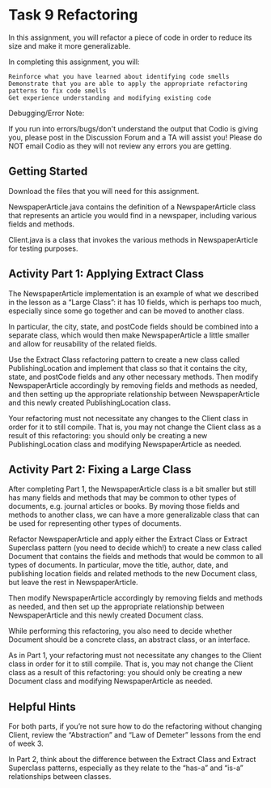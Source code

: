 # Task 9 Refactoring

In this assignment, you will refactor a piece of code in order to reduce its size and make it more generalizable.

In completing this assignment, you will:

    Reinforce what you have learned about identifying code smells
    Demonstrate that you are able to apply the appropriate refactoring patterns to fix code smells
    Get experience understanding and modifying existing code

Debugging/Error Note:

If you run into errors/bugs/don't understand the output that Codio is giving you, please post in the Discussion Forum and a TA will assist you!  Please do NOT email Codio as they will not review any errors you are getting.

## Getting Started

Download the files that you will need for this assignment.

NewspaperArticle.java contains the definition of a NewspaperArticle class that represents an article you would find in a newspaper, including various fields and methods.

Client.java is a class that invokes the various methods in NewspaperArticle for testing purposes.

## Activity Part 1: Applying Extract Class

The NewspaperArticle implementation is an example of what we described in the lesson as a “Large Class”: it has 10 fields, which is perhaps too much, especially since some go together and can be moved to another class.

In particular, the city, state, and postCode fields should be combined into a separate class, which would then make NewspaperArticle a little smaller and allow for reusability of the related fields.

Use the Extract Class refactoring pattern to create a new class called PublishingLocation and implement that class so that it contains the city, state, and postCode fields and any other necessary methods. Then modify NewspaperArticle accordingly by removing fields and methods as needed, and then setting up the appropriate relationship between NewspaperArticle and this newly created PublishingLocation class.

Your refactoring must not necessitate any changes to the Client class in order for it to still compile. That is, you may not change the Client class as a result of this refactoring: you should only be creating a new PublishingLocation class and modifying NewspaperArticle as needed.

## Activity Part 2: Fixing a Large Class

After completing Part 1, the NewspaperArticle class is a bit smaller but still has many fields and methods that may be common to other types of documents, e.g. journal articles or books. By moving those fields and methods to another class, we can have a more generalizable class that can be used for representing other types of documents.

Refactor NewspaperArticle and apply either the Extract Class or Extract Superclass pattern (you need to decide which!) to create a new class called Document that contains the fields and methods that would be common to all types of documents. In particular, move the title, author, date, and publishing location fields and related methods to the new Document class, but leave the rest in NewspaperArticle.

Then modify NewspaperArticle accordingly by removing fields and methods as needed, and then set up the appropriate relationship between NewspaperArticle and this newly created Document class.

While performing this refactoring, you also need to decide whether Document should be a concrete class, an abstract class, or an interface.

As in Part 1, your refactoring must not necessitate any changes to the Client class in order for it to still compile. That is, you may not change the Client class as a result of this refactoring: you should only be creating a new Document class and modifying NewspaperArticle as needed.

## Helpful Hints

For both parts, if you’re not sure how to do the refactoring without changing Client, review the “Abstraction” and “Law of Demeter” lessons from the end of week 3.

In Part 2, think about the difference between the Extract Class and Extract Superclass patterns, especially as they relate to the “has-a” and “is-a” relationships between classes.